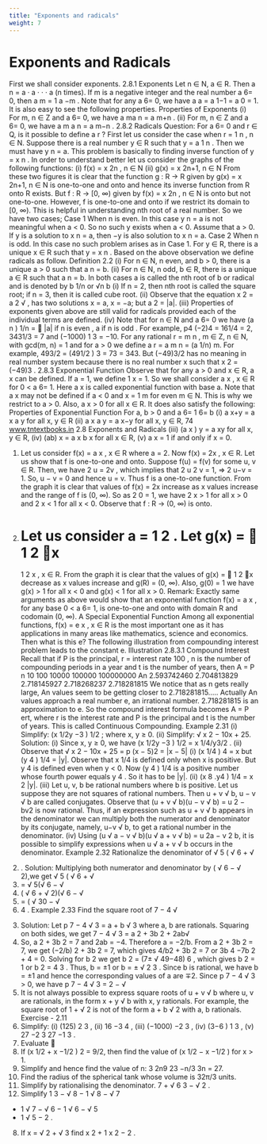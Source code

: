 ```yaml
---
title: "Exponents and radicals"
weight: 7
---
```


# Exponents and Radicals

First we shall consider exponents.
2.8.1 Exponents
Let n ∈ N, a ∈ R. Then a
n = a · a · · · a (n times). If m is a negative integer and the real number
a 6= 0, then a
m =
1
a
−m
.
Note that for any a 6= 0, we have a
a
= a
1−1 = a
0 = 1. It is also easy to see the following
properties.
Properties of Exponents
(i) For m, n ∈ Z and a 6= 0, we have a
ma
n = a
m+n
.
(ii) For m, n ∈ Z and a 6= 0, we have a
m
a
n
= a
m−n
.
2.8.2 Radicals
Question:
For a 6= 0 and r ∈ Q, is it possible to define a
r
?
First let us consider the case when r =
1
n
, n ∈ N. Suppose there is a real number y ∈ R such that
y = a
1
n . Then we must have y
n = a.
This problem is basically to finding inverse function of y = x
n
. In order to understand better let
us consider the graphs of the following functions:
(i) f(x) = x
2n
, n ∈ N (ii) g(x) = x
2n+1, n ∈ N
From these two figures it is clear that the function g : R → R given by g(x) = x
2n+1, n ∈ N is
one-to-one and onto and hence its inverse function from R onto R exists. But f : R → [0, ∞) given
by f(x) = x
2n
, n ∈ N is onto but not one-to-one. However, f is one-to-one and onto if we restrict
its domain to [0, ∞). This is helpful in understanding nth root of a real number. So we have two cases;
Case 1 When n is even.
In this case y
n = a is not meaningful when a < 0. So no such y exists when a < 0.
Assume that a > 0. If y is a solution to x
n = a, then −y is also solution to x
n = a.
Case 2 When n is odd.
In this case no such problem arises as in Case 1. For y ∈ R, there is a unique x ∈ R such that
y = x
n
.
Based on the above observation we define radicals as follow.
Definition 2.2
(i) For n ∈ N, n even, and b > 0, there is a unique a > 0 such that a
n = b.
(ii) For n ∈ N, n odd, b ∈ R, there is a unique a ∈ R such that a
n = b. In both cases a is
called the nth root of b or radical and is denoted by b
1/n or √n
b
(i) If n = 2, then nth root is called the square root; if n = 3, then it is called cube
root.
(ii) Observe that the equation x
2 = a
2
√ , has two solutions x = a, x = −a; but
a
2 = |a|.
(iii) Properties of exponents given above are still valid for radicals provided each of
the individual terms are defined.
(iv) Note that for n ∈ N and a 6= 0 we have
(a
n
)
1/n =

|a| if n is even ,
a if n is odd .
For example, p4
(−2)4 = 161/4 = 2, 3431/3 = 7 and (−1000) 1
3 = −10.
For any rational r =
m
n
, m ∈ Z, n ∈ N, with gcd(m, n) = 1 and for a > 0 we define a
r = a
m
n =
(a
1/n)
m.
For example, 493/2 = (491/2
)
3 = 73 = 343. But (−49)3/2 has no meaning in real number system
because there is no real number x such that x
2 = (−49)3
.
2.8.3 Exponential Function
Observe that for any a > 0 and x ∈ R, a
x
can be defined. If a = 1, we define 1
x = 1. So we shall
consider a
x
, x ∈ R for 0 < a 6= 1. Here a
x
is called exponential function with base a. Note that
a
x may not be defined if a < 0 and x =
1
m
for even m ∈ N. This is why we restrict to a > 0. Also,
a
x > 0 for all x ∈ R. It does also satisfy the following:
Properties of Exponential Function
For a, b > 0 and a 6= 1 6= b
(i) a
x+y = a
x a
y
for all x, y ∈ R
(ii) a
x
a
y
= a
x−y
for all x, y ∈ R,
74
www.tntextbooks.in
2.8 Exponents and Radicals
(iii) (a
x
)
y = a
xy for all x, y ∈ R,
(iv) (ab)
x = a
x
b
x
for all x ∈ R,
(v) a
x = 1 if and only if x = 0.

1. Let us consider f(x) = a
   x
   , x ∈ R where a = 2.
   Now f(x) = 2x
   , x ∈ R. Let us show that f is one-to-one and onto.
   Suppose f(u) = f(v) for some u, v ∈ R. Then, we have 2
   u = 2v
   , which implies that 2
   u
   2
   v
   = 1,
   ⇒ 2
   u−v = 1.
   So, u − v = 0 and hence u = v. Thus f is a one-to-one function.
   From the graph it is clear that values of f(x) = 2x
   increase as x values increase and the range
   of f is (0, ∞). So as 2
   0 = 1, we have 2
   x > 1 for all x > 0 and 2
   x < 1 for all x < 0. Observe that
   f : R → (0, ∞) is onto.
2. Let us consider a =
   1
   2
   . Let g(x) = 
   1
   2
   x
   =
   1
   2
   x
   , x ∈ R.
   From the graph it is clear that the values of g(x) = 
   1
   2
   x
   decrease as x values increase and
   g(R) = (0, ∞). Also, g(0) = 1 we have g(x) > 1 for all x < 0 and g(x) < 1 for all x > 0.
   Remark: Exactly same arguments as above would show that an exponential function f(x) = a
   x
   , for
   any base 0 < a 6= 1, is one-to-one and onto with domain R and codomain (0, ∞).
   A Special Exponential Function
   Among all exponential functions, f(x) = e
   x
   , x ∈ R is the most important one as it has applications in
   many areas like mathematics, science and economics. Then what is this e? The following illustration
   from compounding interest problem leads to the constant e.
   Illustration
   2.8.3.1 Compound Interest
   Recall that if P is the principal, r =
   interest rate
   100
   , n is the number of compounding periods in a year
   and t is the number of years, then A = P
   n 10 100 10000 100000 100000000
   An 2.593742460 2.704813829 2.718145927 2.718268237 2.718281815
   We notice that as n gets really large, An values seem to be getting closer to 2.718281815..... Actually
   An values approach a real number e, an irrational number. 2.718281815 is an approximation to e. So
   the compound interest formula becomes A = P ert, where r is the interest rate and P is the principal
   and t is the number of years. This is called Continuous Compounding.
   Example 2.31 (i) Simplify: (x
   1/2y
   −3
   )
   1/2
   ; where x, y ≥ 0.
   (ii) Simplify: √
   x
   2 − 10x + 25.
   Solution:
   (i) Since x, y ≥ 0, we have (x
   1/2y
   −3
   )
   1/2 = x
   1/4/y3/2
   .
   (ii) Observe that √
   x
   2 − 10x + 25 = p
   (x − 5)2 = |x − 5|
   (i) (x
   1/4
   )
   4 = x but (y
   4
   )
   1/4 = |y|.
   Observe that x
   1/4
   is defined only when x is positive. But y
   4
   is defined even
   when y < 0.
   Now (y
   4
   )
   1/4
   is a positive number whose fourth power equals y
   4
   . So it has to
   be |y|.
   (ii) (x
   8
   .y4
   )
   1/4 = x
   2
   |y|.
   (iii) Let u, v, b be rational numbers where b is positive.
   Let us suppose they are not squares of rational numbers.
   Then u + v
   √
   b, u − v
   √
   b are called conjugates.
   Observe that (u + v
   √
   b)(u − v
   √
   b) = u
   2 − bv2
   is now rational.
   Thus, if an expression such as u + v
   √
   b appears in the denominator we can
   multiply both the numerator and denominator by its conjugate, namely, u−v
   √
   b,
   to get a rational number in the denominator.
   (iv) Using (u
   √
   a − v
   √
   b)(u
   √
   a + v
   √
   b) = u
   2a − v
   2
   b, it is possible to simplify
   expressions when u
   √
   a + v
   √
   b occurs in the denominator.
   Example 2.32 Rationalize the denominator of
   √
   5
   (
   √
   6 + √

2)  .
    Solution:
    Multiplying both numerator and denominator by (
    √
    6 −
    √
    2),we get
    √
    5
    (
    √
    6 + √
3)  =
    √
    5(√
    6 −
    √
4)  (
    √
    6 + √
    2)(√
    6 −
    √
5)  =
    (
    √
    30 −
    √
6)  4
    .
    Example 2.33 Find the square root of 7 − 4
    √

3. Solution:
   Let p
   7 − 4
   √
   3 = a + b
   √
   3 where a, b are rationals.
   Squaring on both sides, we get 7 − 4
   √
   3 = a
   2 + 3b
   2 + 2ab√
4. So, a
   2 + 3b
   2 = 7 and 2ab = −4.
   Therefore a = −2/b.
   From a
   2 + 3b
   2 = 7, we get (−2/b)
   2 + 3b
   2 = 7, which gives 4/b2 + 3b
   2 = 7 or 3b
   4 −7b
   2 + 4 = 0.
   Solving for b
   2 we get b
   2 =
   (7±
   √
   49−48)
   6
   , which gives b
   2 = 1 or b
   2 =
   4
   3
   .
   Thus, b = ±1 or b = ± √
   2
   3
   .
   Since b is rational, we have b = ±1 and hence the corresponding values of a are ∓2.
   Since p
   7 − 4
   √
   3 > 0, we have p
   7 − 4
   √
   3 = 2 −
   √
5. It is not always possible to express square roots of u + v
   √
   b where u, v are rationals, in
   the form x + y
   √
   b with x, y rationals. For example, the square root of 1 + √
   2 is not of
   the form a + b
   √
   2 with a, b rationals.
   Exercise - 2.11
6. Simplify:
   (i) (125) 2
   3 , (ii) 16 −3
   4 , (iii) (−1000) −2
   3 , (iv) (3−6
   )
   1
   3 , (v)
   27 −2
   3
   27 −1
   3
   .
7. Evaluate 
8. If (x
   1/2 + x
   −1/2
   )
   2 = 9/2, then find the value of (x
   1/2 − x
   −1/2
   ) for x > 1.
9. Simplify and hence find the value of n: 3
   2n9
   23
   −n/3
   3n = 27.
10. Find the radius of the spherical tank whose volume is 32π/3 units.
11. Simplify by rationalising the denominator. 7 + √
    6
    3 −
    √
    2
    .
12. Simplify 1
    3 −
    √
    8
    −
    1
    √
    8 −
    √
    7

- 1
  √
  7 −
  √
  6
  −
  1
  √
  6 −
  √
  5
- 1
  √
  5 − 2
  .

8. If x =
   √
   2 + √
   3 find x
   2 + 1
   x
   2 − 2
   .
